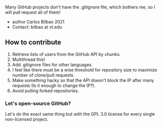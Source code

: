 Many GitHub projects don't have the .gitignore file, which bothers me, so I will pull request all of them!

- author Carlos Bilbao 2021                           
- Contact: bilbao at vt.edu    

## How to contribute

1. Retrieve lists of users from the GitHub API by chunks.
2. Multithread this!
3. Add .gitignore files for other languages.
4. I feel like there must be a wise threshold for repository size to maximize number of clone/pull requests. 
5. Make something hacky so that the API doesn't block the IP after many requests (Is it enough to change the IP?).
6. Avoid pulling forked repositories.

### Let's open-source GitHub?

Let's do the exact same thing but with the GPL 3.0 license for every single non-licensed project.
